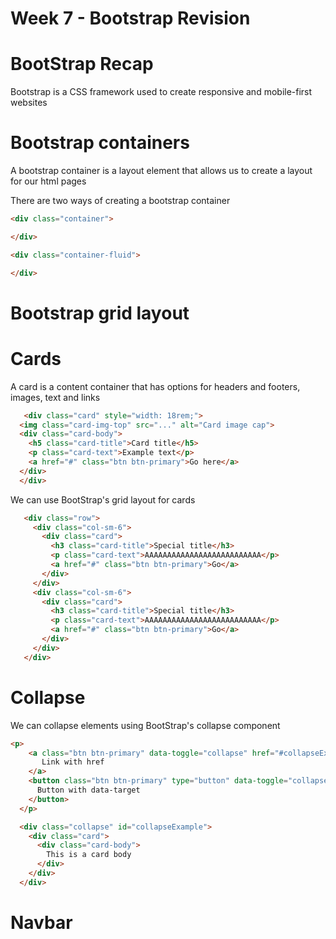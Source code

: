  # Week 7 - Bootstrap Revision
 
 # BootStrap Recap
 
 Bootstrap is a CSS framework used to create responsive and mobile-first websites
 
 # Bootstrap containers
 A bootstrap container is a layout element that allows us to create a layout for our html pages
 
 There are two ways of creating a bootstrap container
 ```html
 <div class="container">
 
 </div>
 ```
 
 ```html
 <div class="container-fluid">
 
 </div>
 ```

 # Bootstrap grid layout
 
 
 # Cards
 A card is a content container that has options for headers and footers, images, text and links
 
  ```html
     <div class="card" style="width: 18rem;">
    <img class="card-img-top" src="..." alt="Card image cap">
    <div class="card-body">
      <h5 class="card-title">Card title</h5>
      <p class="card-text">Example text</p>
      <a href="#" class="btn btn-primary">Go here</a>
    </div>
    </div>
  ```

We can use BootStrap's grid layout for cards

 ```html
    <div class="row">
      <div class="col-sm-6">
        <div class="card">
          <h3 class="card-title">Special title</h3>
          <p class="card-text">AAAAAAAAAAAAAAAAAAAAAAAAAA</p>
          <a href="#" class="btn btn-primary">Go</a>
        </div>
      </div>
      <div class="col-sm-6">
        <div class="card">
          <h3 class="card-title">Special title</h3>
          <p class="card-text">AAAAAAAAAAAAAAAAAAAAAAAAAA</p>
          <a href="#" class="btn btn-primary">Go</a>
        </div>
      </div>
    </div>
 ```  
 # Collapse
 We can collapse elements using BootStrap's collapse component
 
  ```html
 <p>
      <a class="btn btn-primary" data-toggle="collapse" href="#collapseExample" aria-expanded="false" aria-controls="collapseExample">
         Link with href
      </a>
      <button class="btn btn-primary" type="button" data-toggle="collapse" data-target="#collapseExample" aria-expanded="false" aria-controls="collapseExample">
        Button with data-target
      </button>
    </p>

    <div class="collapse" id="collapseExample">
      <div class="card">
        <div class="card-body">
          This is a card body
        </div>
      </div>
    </div>
  ```
  
 # Navbar
 
 
